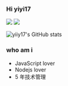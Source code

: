 ### Hi yiyi17

<img src="https://img.shields.io/badge/JS-blue.svg" /> <img src="https://img.shields.io/badge/Node.js-blue.svg" /> 
<!-- <img src="https://img.shields.io/badge/go-blue.svg" /> -->

![yiiy17's GitHub stats](https://github-readme-stats.vercel.app/api?username=yiyi17&theme=onedark)

### who am i

- JavaScript lover
- Nodejs lover
- 5 年技术管理
